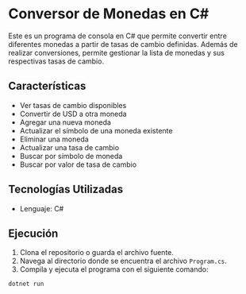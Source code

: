 # Conversor de Monedas en C#

Este es un programa de consola en C# que permite convertir entre diferentes monedas a partir de tasas de cambio definidas. Además de realizar conversiones, permite gestionar la lista de monedas y sus respectivas tasas de cambio.

## Características

- Ver tasas de cambio disponibles
- Convertir de USD a otra moneda
- Agregar una nueva moneda
- Actualizar el símbolo de una moneda existente
- Eliminar una moneda
- Actualizar una tasa de cambio
- Buscar por símbolo de moneda
- Buscar por valor de tasa de cambio

## Tecnologías Utilizadas

- Lenguaje: C#

## Ejecución

1. Clona el repositorio o guarda el archivo fuente.
2. Navega al directorio donde se encuentra el archivo `Program.cs`.
3. Compila y ejecuta el programa con el siguiente comando:

```bash
dotnet run
